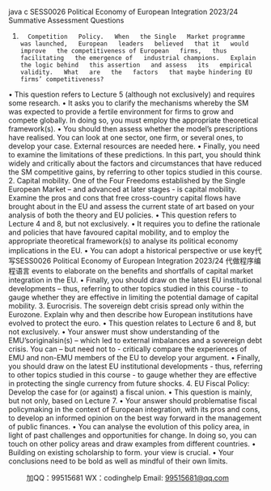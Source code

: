 java c
SESS0026 Political Economy of European Integration 2023/24
Summative Assessment Questions
1.       Competition   Policy.   When   the Single   Market programme   was launched,   European   leaders   believed   that it   would improve   the competitiveness of European   firms,   thus   facilitating   the emergence of   industrial champions.   Explain   the logic behind   this assertion   and assess   its   empirical   validity.   What   are   the   factors   that maybe hindering EU   firms’ competitiveness?
•      This   question   refers to   Lecture   5   (although   not exclusively)   and   requires some   research.
•       It   asks you to clarify the   mechanisms whereby the   SM   was   expected   to   provide   a   fertile   environment for firms to grow   and compete   globally.   In   doing   so,   you   must   employ the   appropriate theoretical framework(s).
•      You should then   assess whether the   model’s   prescriptions   have   realised. You   can   look   at   one   sector, one firm,   or several   ones, to   develop your   case.   External   resources   are   needed   here.
•       Finally, you   need to   examine the   limitations   of these   predictions.   In this   part, you   should think   widely   and   critically   about the factors   and circumstances that   have   reduced the SM
competitive gains,   by   referring to   other topics   studied   in this course.
2.       Capital   mobility.   One of the   Four Freedoms   established   by   the Single   European   Market   –   and
advanced at later stages - is capital   mobility.   Examine   the pros   and   cons   that   free   cross-country   capital   flows have brought about in   the   EU and   assess   the   current state   of   art   based   on   your   analysis   of   both   the   theory and EU   policies.
•      This   question   refers to   Lecture 4 and 8,   but   not   exclusively.
•       It   requires you to define the   rationale   and   policies that   have favoured   capital   mobility,   and   to      employ the   appropriate theoretical framework(s) to   analyse   its   political economy   implications   in the   EU.
•      You   can   adopt a   historical   perspective   or   use   key代 写SESS0026 Political Economy of European Integration 2023/24
代做程序编程语言   events to   elaborate   on the   benefits   and   shortfalls   of capital   market   integration   in the   EU.
•       Finally, you should   draw on the   latest   EU   institutional   developments – thus,   referring   to   other   topics   studied   in this course - to gauge   whether   they   are   effective   in   limiting   the   potential damage   of capital   mobility.
3.    Eurocrisis.   The sovereign debt crisis spread   only   within   the   Eurozone.   Explain   why   and   then   describe   how   European institutions have evolved   to protect the   euro.
•         This   question   relates to   Lecture   6   and 8,   but   not   exclusively.
•         Your   answer   must show   understanding of the   EMU’soriginalsin(s) – which   led to   external   imbalances   and   a sovereign   debt   crisis. You can –   but   need   not to   -   critically   compare the experiences   of   EMU   and   non-EMU   members   of the   EU to   develop your   argument.
•          Finally, you should   draw on the   latest   EU   institutional   developments   -   thus,   referring   to   other   topics   studied   in this course   - to gauge   whether   they   are   effective   in   protecting   the   single currency from future shocks.
4.    EU   Fiscal   Policy:   Develop the case   for   (or against)   a   fiscal   union.
•            This   question   is   mainly,   but   not   only,   based   on   Lecture   7.
•          Your   answer   should   problematise   fiscal   policymaking   in   the   context   of   European   integration,   with   its   pros   and   cons, to develop   an   informed   opinion   on the   best way forward   in the management   of   public finances.
•          You   can   analyse   the   evolution   of   this   policy   area,   in   light   of   past   challenges   and   opportunities for   change.   In   doing so, you   can touch   on   other   policy   areas   and draw   examples   from   different   countries.
•             Building   on   existing scholarship to form. your view   is   crucial.
•            Your   conclusions   need to   be   bold   as well   as   mindful   of their   own   limits.





         
加QQ：99515681  WX：codinghelp  Email: 99515681@qq.com
